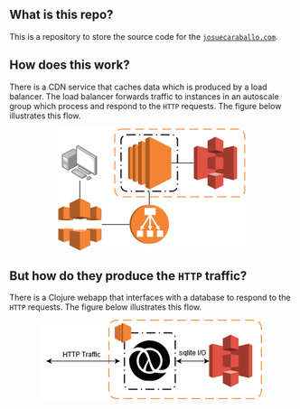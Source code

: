 ## What is this repo?

This is a repository to store the source code for the [`josuecaraballo.com`](javascript:void(0)).

## How does this work?

There is a CDN service that caches data which is produced by a load balancer. 
The load balancer forwards traffic to instances in an autoscale group which process and respond to the `HTTP` requests.
The figure below illustrates this flow.
<p align="center">
  <img alt="Infrastructure Illustration" src="images/AmazonEC2Infrastructure.png">
</p>

## But how do they produce the `HTTP` traffic?

There is a Clojure webapp that interfaces with a database to respond to the `HTTP` requests.
The figure below illustrates this flow.
<p align="center">
  <img alt="EC2 Contents Illustration" src="images/AmazonEC2Contents.png">
</p>
